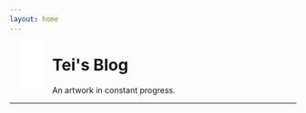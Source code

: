 ```yaml
---
layout: home
---
```


<!--
<span style="display:block;width:80px;height:200px;margin:5px;float:right">
-->

<span style="display:block;width:40px;margin:0px;margin-left:20px;margin-right:15px;padding:0px;float:left">![Not found](/assets/img/assinatura-branca.png)</span>

<p style="display:block;margin:0px;margin-right:20px;padding:0px;"><h1>Tei's Blog</h1></p>
An artwork in constant progress.  
<hr>
